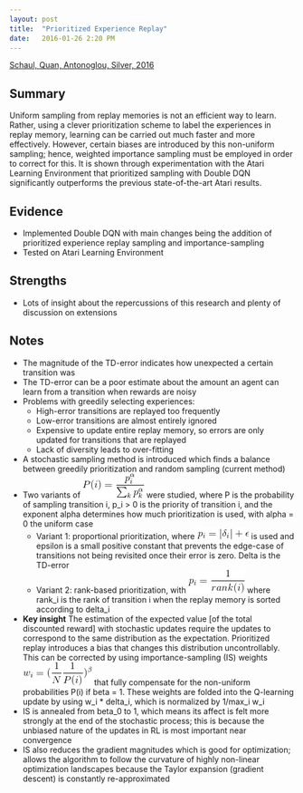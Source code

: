 ```yaml
---
layout: post
title:	"Prioritized Experience Replay"
date: 	2016-01-26 2:20 PM
---
```


[Schaul, Quan, Antonoglou, Silver, 2016](http://arxiv.org/pdf/1511.05952.pdf)

## Summary ##
Uniform sampling from replay memories is not an efficient way to learn. Rather, using a clever prioritization scheme to label the experiences in replay memory, learning can be carried out much faster and more effectively. However, certain biases are introduced by this non-uniform sampling; hence, weighted importance sampling must be employed in order to correct for this. It is shown through experimentation with the Atari Learning Environment that prioritized sampling with Double DQN significantly outperforms the previous state-of-the-art Atari results.

## Evidence ## 
* Implemented Double DQN with main changes being the addition of prioritized experience replay sampling and importance-sampling 
* Tested on Atari Learning Environment

## Strengths ## 
* Lots of insight about the repercussions of this research and plenty of discussion on extensions

## Notes ## 
* The magnitude of the TD-error indicates how unexpected a certain transition was
* The TD-error can be a poor estimate about the amount an agent can learn from a transition when rewards are noisy
* Problems with greedily selecting experiences: 
	* High-error transitions are replayed too frequently
	* Low-error transitions are almost entirely ignored
	* Expensive to update entire replay memory, so errors are only updated for transitions that are replayed
	* Lack of diversity leads to over-fitting
* A stochastic sampling method is introduced which finds a balance between greedily prioritization and random sampling (current method)
* Two variants of ![Probability of sampling transition i](/assets/prioritized_exp_replay_1.gif) were studied, where P is the probability of sampling transition i, p_i > 0 is the priority of transition i, and the exponent alpha determines how much prioritization is used, with alpha = 0 the uniform case
	* Variant 1: proportional prioritization, where ![prioritized_exp_replay_2.gif](/assets/prioritized_exp_replay_2.gif) is used and epsilon is a small positive constant that prevents the edge-case of transitions not being revisited once their error is zero. Delta is the TD-error
	* Variant 2: rank-based prioritization, with ![prioritized_exp_replay_3.gif](/assets/prioritized_exp_replay_3.gif) where rank_i is the rank of transition i when the replay memory is sorted according to delta_i
* <b>Key insight</b> The estimation of the expected value [of the total discounted reward] with stochastic updates require the updates to correspond to the same distribution as the expectation. Prioritized replay introduces a bias that changes this distribution uncontrollably. This can be corrected by using importance-sampling (IS) weights ![prioritized_exp_replay_4.gif](/assets/prioritized_exp_replay_4.gif) that fully compensate for the non-uniform probabilities P(i) if beta = 1. These weights are folded into the Q-learning update by using w_i * delta_i, which is normalized by 1/max_i w_i
* IS is annealed from beta_0 to 1, which means its affect is felt more strongly at the end of the stochastic process; this is because the unbiased nature of the updates in RL is most important near convergence
* IS also reduces the gradient magnitudes which is good for optimization; allows the algorithm to follow the curvature of highly non-linear optimization landscapes because the Taylor expansion (gradient descent) is constantly re-approximated